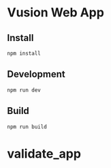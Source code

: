 # Vusion Web App

## Install

``` shell
npm install
```

## Development

``` shell
npm run dev
```

## Build

``` shell
npm run build
```
# validate_app

